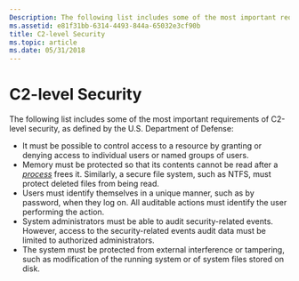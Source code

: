 ```yaml
---
Description: The following list includes some of the most important requirements of C2-level security, as defined by the U.S.
ms.assetid: e81f31bb-6314-4493-844a-65032e3cf90b
title: C2-level Security
ms.topic: article
ms.date: 05/31/2018
---
```


# C2-level Security

The following list includes some of the most important requirements of C2-level security, as defined by the U.S. Department of Defense:

-   It must be possible to control access to a resource by granting or denying access to individual users or named groups of users.
-   Memory must be protected so that its contents cannot be read after a [*process*](/windows/desktop/SecGloss/p-gly) frees it. Similarly, a secure file system, such as NTFS, must protect deleted files from being read.
-   Users must identify themselves in a unique manner, such as by password, when they log on. All auditable actions must identify the user performing the action.
-   System administrators must be able to audit security-related events. However, access to the security-related events audit data must be limited to authorized administrators.
-   The system must be protected from external interference or tampering, such as modification of the running system or of system files stored on disk.

 

 